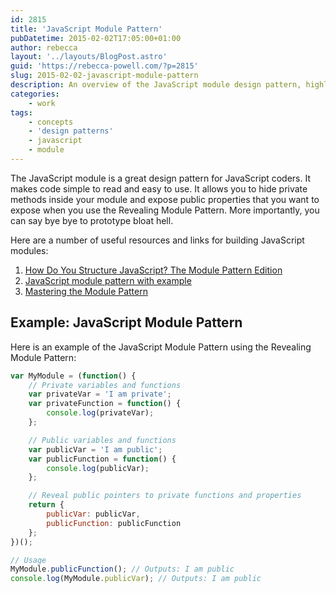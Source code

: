 ```yaml
---
id: 2815
title: 'JavaScript Module Pattern'
pubDatetime: 2015-02-02T17:05:00+01:00
author: rebecca
layout: '../layouts/BlogPost.astro'
guid: 'https://rebecca-powell.com/?p=2815'
slug: 2015-02-02-javascript-module-pattern
description: An overview of the JavaScript module design pattern, highlighting its benefits for code organization and readability, with resources for further learning.
categories:
    - work
tags:
    - concepts
    - 'design patterns'
    - javascript
    - module
---
```


The JavaScript module is a great design pattern for JavaScript coders. It makes code simple to read and easy to use. It allows you to hide private methods inside your module and expose public properties that you want to expose when you use the Revealing Module Pattern. More importantly, you can say bye bye to prototype bloat hell.

Here are a number of useful resources and links for building JavaScript modules:

1. [How Do You Structure JavaScript? The Module Pattern Edition](http://css-tricks.com/how-do-you-structure-javascript-the-module-pattern-edition/)
2. [JavaScript module pattern with example](http://stackoverflow.com/questions/17776940/javascript-module-pattern-with-example)
3. [Mastering the Module Pattern](http://toddmotto.com/mastering-the-module-pattern/)

## Example: JavaScript Module Pattern

Here is an example of the JavaScript Module Pattern using the Revealing Module Pattern:

```javascript
var MyModule = (function() {
    // Private variables and functions
    var privateVar = 'I am private';
    var privateFunction = function() {
        console.log(privateVar);
    };

    // Public variables and functions
    var publicVar = 'I am public';
    var publicFunction = function() {
        console.log(publicVar);
    };

    // Reveal public pointers to private functions and properties
    return {
        publicVar: publicVar,
        publicFunction: publicFunction
    };
})();

// Usage
MyModule.publicFunction(); // Outputs: I am public
console.log(MyModule.publicVar); // Outputs: I am public